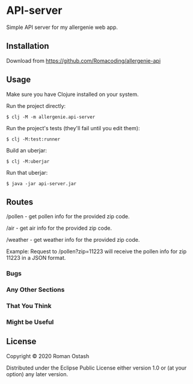 # API-server

Simple API server for my allergenie web app.

## Installation

Download from https://github.com/Romacoding/allergenie-api

## Usage

Make sure you have Clojure installed on your system.

Run the project directly:

    $ clj -M -m allergenie.api-server

Run the project's tests (they'll fail until you edit them):

    $ clj -M:test:runner

Build an uberjar:

    $ clj -M:uberjar

Run that uberjar:

    $ java -jar api-server.jar


## Routes

/pollen - get pollen info for the provided zip code.

/air - get air info for the provided zip code.

/weather - get weather info for the provided zip code.

Example: Request to /pollen?zip=11223 will receive the pollen info for zip 11223 in a JSON format.

### Bugs
### Any Other Sections
### That You Think
### Might be Useful

## License

Copyright © 2020 Roman Ostash

Distributed under the Eclipse Public License either version 1.0 or (at
your option) any later version.
